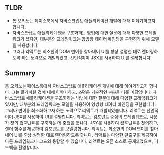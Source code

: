 ## TLDR

- 톰 오키노는 페이스북에서 자바스크립트 애플리케이션 개발에 대해 이야기하고자 합니다.
- 자바스크립트 애플리케이션을 구조화하는 방법에 대한 질문에 대해 다양한 프레임워크가 있지만, 대부분의 프레임워크는 양방향 데이터 바인딩을 구현하기 위해 모델을 사용합니다.
- 그러나 리액트는 최소한의 DOM 변이를 찾아내어 UI를 항상 설명한 대로 렌더링하도록 하는 노력으로 개발되었고, 선언적이며 JSX를 사용하여 UI를 설명합니다.

## Summary

톰 오키노는 페이스북에서 자바스크립트 애플리케이션 개발에 대해 이야기하고자 합니다. 그는 플러피한 것에 대해 이야기하고, 조던은 기술적인 부분을 다룰 예정입니다. 자바스크립트 애플리케이션을 구조화하는 방법에 대한 질문에 대해 다양한 프레임워크가 있지만, 대부분의 프레임워크는 모델을 사용하여 양방향 데이터 바인딩을 구현합니다. 그러나 변이를 최소화하고자 하는 노력으로 리액트가 개발되었습니다. 리액트는 선언적이며 JSX를 사용하여 UI를 설명합니다. 리액트는 컴포넌트 중심의 프레임워크로, 사용자 정의 컴포넌트를 구축하는 데 중점을 둡니다. JSX를 사용하여 컴포넌트를 정의하고, 렌더 함수를 제공하여 컴포넌트를 모델링합니다. 리액트는 최소한의 DOM 변이를 찾아내어 UI를 항상 설명한 대로 렌더링하도록 합니다. 리액트는 다양한 탈출구를 제공하여 다른 프레임워크나 코드와 통합할 수 있습니다. 리액트는 오픈 소스로 공개되었으며, 피드백을 환영합니다.